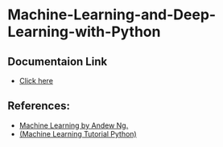 # Machine-Learning-and-Deep-Learning-with-Python

## Documentaion Link

- [Click here](https://drive.google.com/drive/u/0/folders/1b46-dR7dscZqyDRkP097asy5xD8pfwlJ)

## References:
- [Machine Learning by Andew Ng.](https://www.coursera.org/learn/machine-learning/home/week/1 )
- [(Machine Learning Tutorial Python)](https://www.youtube.com/watch?v=gmvvaobm7eQ&list=PLeo1K3hjS3uvCeTYTeyfe0-rN5r8zn9rw&index=1 ) 


